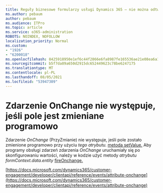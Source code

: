 ```yaml
---
title: Reguły biznesowe formularzy usługi Dynamics 365 — nie można odtworzyć reguły biznesowej dla formularza
ms.author: pebaum
author: pebaum
ms.audience: ITPro
ms.topic: article
ms.service: o365-administration
ROBOTS: NOINDEX, NOFOLLOW
localization_priority: Normal
ms.custom:
- "1926"
- "6200018"
ms.openlocfilehash: 8425918950e1ef6c44f2866e6fa8987fe165536ae21e08ea6a1da880f761d512
ms.sourcegitcommit: b5f7da89a650d2915dc652449623c78be6247175
ms.translationtype: MT
ms.contentlocale: pl-PL
ms.lasthandoff: 08/05/2021
ms.locfileid: "53947309"
---
```

# <a name="onchange-event-does-not-occur-if-the-field-is-changed-programmatically"></a>Zdarzenie OnChange nie występuje, jeśli pole jest zmieniane programowo

Zdarzenie *OnChange* (PrzyZmianie) nie występuje, jeśli pole zostało zmienione programowo przy użyciu *tego atrybutu.* [metoda setValue.](https://docs.microsoft.com/dynamics365/customer-engagement/developer/clientapi/reference/attributes/setvalue) Aby programy obsługi zdarzeń zdarzenia *OnChange* uruchamiały się po skonfigurowaniu wartości, należy w kodzie użyć metody *atrybutu formContext.data.entity* [fireOnchange.](https://docs.microsoft.com/dynamics365/customer-engagement/developer/clientapi/reference/attributes/fireonchange)

[https://docs.microsoft.com/dynamics365/customer-engagement/developer/clientapi/reference/events/attribute-onchange](https://docs.microsoft.com/dynamics365/customer-engagement/developer/clientapi/reference/events/attribute-onchange)
